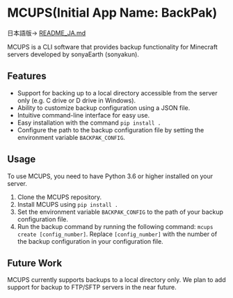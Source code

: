 # MCUPS(Initial App Name: BackPak)

日本語版→ [README_JA.md](https://github.com/sonyaearth-offical/backpak/blob/main/README_JA.md)

MCUPS is a CLI software that provides backup functionality for Minecraft servers developed by sonyaEarth (sonyakun).

## Features

- Support for backing up to a local directory accessible from the server only (e.g. C drive or D drive in Windows).
- Ability to customize backup configuration using a JSON file.
- Intuitive command-line interface for easy use.
- Easy installation with the command `pip install .`
- Configure the path to the backup configuration file by setting the environment variable `BACKPAK_CONFIG`.

## Usage

To use MCUPS, you need to have Python 3.6 or higher installed on your server.

1. Clone the MCUPS repository.
2. Install MCUPS using `pip install .`
3. Set the environment variable `BACKPAK_CONFIG` to the path of your backup configuration file.
4. Run the backup command by running the following command: `mcups create [config_number]`. Replace `[config_number]` with the number of the backup configuration in your configuration file.

## Future Work

MCUPS currently supports backups to a local directory only. We plan to add support for backup to FTP/SFTP servers in the near future.
